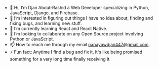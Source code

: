 - 👋 Hi, I’m Djan Abdul-Rashid a Web Developer specializing in Python, JavaScript, Django, and Firebase.
- 👀 I’m interested in figuring out things I have no idea about, finding and fixing bugs, and learning new stuff.
- 🌱 I’m currently learning React and React Native.
- 💞️ I’m looking to collaborate on any Open Source project involving Python or JavaScript.
- 📫 How to reach me through my email nanayawdjan447@gmail.com.
- ⚡ Fun fact: Anytime I find a bug and fix it, it's like being promised something for a very long time finally receiving it.

<!---
kingsloe/kingsloe is a ✨ special ✨ repository because its `README.md` (this file) appears on your GitHub profile.
You can click the Preview link to take a look at your changes.
--->
